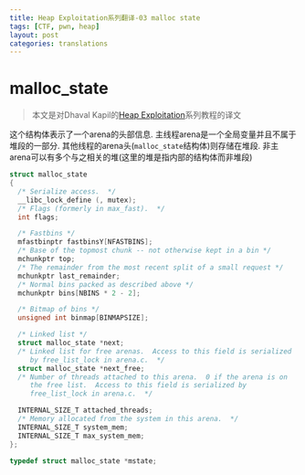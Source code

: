 ```yaml
---
title: Heap Exploitation系列翻译-03 malloc state
tags: [CTF, pwn, heap]
layout: post
categories: translations
---
```


# malloc_state

> 本文是对Dhaval Kapil的[Heap Exploitation](https://heap-exploitation.dhavalkapil.com/)系列教程的译文

这个结构体表示了一个arena的头部信息. 主线程arena是一个全局变量并且不属于堆段的一部分. 其他线程的arena头(`malloc_state`结构体)则存储在堆段. 非主arena可以有多个与之相关的堆(这里的堆是指内部的结构体而非堆段)

```c
struct malloc_state
{
  /* Serialize access.  */
  __libc_lock_define (, mutex);
  /* Flags (formerly in max_fast).  */
  int flags;

  /* Fastbins */
  mfastbinptr fastbinsY[NFASTBINS];
  /* Base of the topmost chunk -- not otherwise kept in a bin */
  mchunkptr top;
  /* The remainder from the most recent split of a small request */
  mchunkptr last_remainder;
  /* Normal bins packed as described above */
  mchunkptr bins[NBINS * 2 - 2];

  /* Bitmap of bins */
  unsigned int binmap[BINMAPSIZE];

  /* Linked list */
  struct malloc_state *next;
  /* Linked list for free arenas.  Access to this field is serialized
     by free_list_lock in arena.c.  */
  struct malloc_state *next_free;
  /* Number of threads attached to this arena.  0 if the arena is on
     the free list.  Access to this field is serialized by
     free_list_lock in arena.c.  */

  INTERNAL_SIZE_T attached_threads;
  /* Memory allocated from the system in this arena.  */
  INTERNAL_SIZE_T system_mem;
  INTERNAL_SIZE_T max_system_mem;
};

typedef struct malloc_state *mstate;
```
